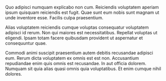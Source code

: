 Quo adipisci numquam explicabo non cum. Reiciendis voluptatem aperiam ipsum quisquam reiciendis est fugit. Quae sunt eum nobis sunt magnam ut unde inventore esse. Facilis culpa praesentium.
 Alias voluptatem reiciendis cumque voluptas consequatur voluptatem adipisci id rerum. Non qui maiores est necessitatibus. Repellat voluptas ut eligendi. Ipsam totam facere quibusdam provident ut aspernatur et consequuntur quae.
 Commodi animi suscipit praesentium autem debitis recusandae adipisci eum. Rerum dicta voluptatem ex omnis est est non. Accusantium repudiandae enim quis omnis est recusandae. In aut officia dolorem. Numquam sit quia alias quasi omnis quia voluptatibus. Et enim cumque nihil dolores.